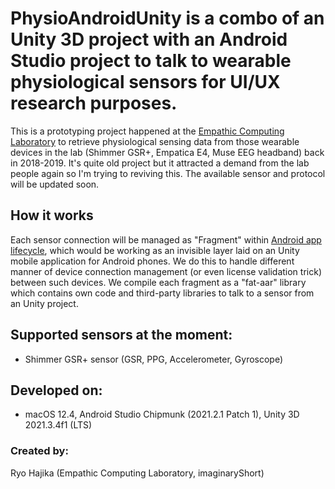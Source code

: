 # PhysioAndroidUnity is a combo of an Unity 3D project with an Android Studio project to talk to wearable physiological sensors for UI/UX research purposes.

This is a prototyping project happened at the [Empathic Computing Laboratory](http://empathiccomputing.org) to retrieve physiological sensing data from those wearable devices in the lab (Shimmer GSR+, Empatica E4, Muse EEG headband) back in 2018-2019.
It's quite old project but it attracted a demand from the lab people again so I'm trying to reviving this.
The available sensor and protocol will be updated soon.

## How it works
Each sensor connection will be managed as "Fragment" within [Android app lifecycle](https://developer.android.com/guide/components/activities/fragment-lifecycle), which would be working as an invisible layer laid on an Unity mobile application for Android phones. We do this to handle different manner of device connection management (or even license validation trick) between such devices. We compile each fragment as a "fat-aar" library which contains own code and third-party libraries to talk to a sensor from an Unity project.

## Supported sensors at the moment:
- Shimmer GSR+ sensor (GSR, PPG, Accelerometer, Gyroscope)

## Developed on:
- macOS 12.4, Android Studio Chipmunk (2021.2.1 Patch 1), Unity 3D 2021.3.4f1 (LTS)

### Created by:
Ryo Hajika (Empathic Computing Laboratory, imaginaryShort)
